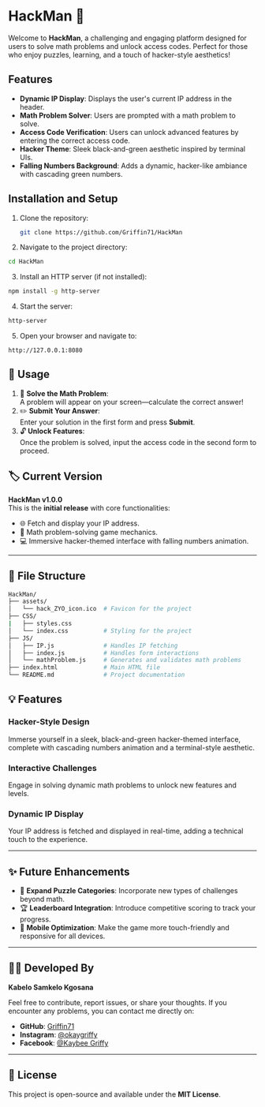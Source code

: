# HackMan 🚀

Welcome to **HackMan**, a challenging and engaging platform designed for users to solve math problems and unlock access codes. Perfect for those who enjoy puzzles, learning, and a touch of hacker-style aesthetics!

## Features

- **Dynamic IP Display**: Displays the user's current IP address in the header.
- **Math Problem Solver**: Users are prompted with a math problem to solve.
- **Access Code Verification**: Users can unlock advanced features by entering the correct access code.
- **Hacker Theme**: Sleek black-and-green aesthetic inspired by terminal UIs.
- **Falling Numbers Background**: Adds a dynamic, hacker-like ambiance with cascading green numbers.

## Installation and Setup

1. Clone the repository:
   ```bash
   git clone https://github.com/Griffin71/HackMan
2. Navigate to the project directory:
```bash
cd HackMan
```
3. Install an HTTP server (if not installed):
```bash
npm install -g http-server
```
4. Start the server:
```bash
http-server
```
5. Open your browser and navigate to:
```arduino
http://127.0.0.1:8080
```
## 🚧 **Usage**

1. 🧠 **Solve the Math Problem**:  
   A problem will appear on your screen—calculate the correct answer!  
2. ✏️ **Submit Your Answer**:  
   Enter your solution in the first form and press **Submit**.  
3. 🔓 **Unlock Features**:  
   Once the problem is solved, input the access code in the second form to proceed.

## 🏷️ **Current Version** 
**HackMan v1.0.0**  
This is the **initial release** with core functionalities:  

- 🌐 Fetch and display your IP address.  
- 🧮 Math problem-solving game mechanics.  
- 💻 Immersive hacker-themed interface with falling numbers animation.  

---

## 📂 **File Structure**
```bash
HackMan/
├── assets/
│   └── hack_ZYO_icon.ico  # Favicon for the project
├── CSS/
|   ├── styles.css
│   └── index.css          # Styling for the project
├── JS/
│   ├── IP.js              # Handles IP fetching
│   ├── index.js           # Handles form interactions
│   └── mathProblem.js     # Generates and validates math problems
├── index.html             # Main HTML file
└── README.md              # Project documentation

```

## **💡 Features**

### **Hacker-Style Design**  
Immerse yourself in a sleek, black-and-green hacker-themed interface, complete with cascading numbers animation and a terminal-style aesthetic.  

### **Interactive Challenges**  
Engage in solving dynamic math problems to unlock new features and levels.  

### **Dynamic IP Display**  
Your IP address is fetched and displayed in real-time, adding a technical touch to the experience.  

---

## **✨ Future Enhancements**

- 🌟 **Expand Puzzle Categories**: Incorporate new types of challenges beyond math.  
- 🏆 **Leaderboard Integration**: Introduce competitive scoring to track your progress.  
- 📱 **Mobile Optimization**: Make the game more touch-friendly and responsive for all devices.  

---

## **👨‍💻 Developed By**  

**Kabelo Samkelo Kgosana**  

Feel free to contribute, report issues, or share your thoughts. If you encounter any problems, you can contact me directly on:  
- **GitHub**: [Griffin71](https://github.com/Griffin71)  
- **Instagram**: [@okaygriffy](https://instagram.com/okaygriffy)
- **Facebook**: [@Kaybee Griffy](https://www.facebook.com/SirGriffinSir/)  

---

## **📜 License**  

This project is open-source and available under the **MIT License**.  
